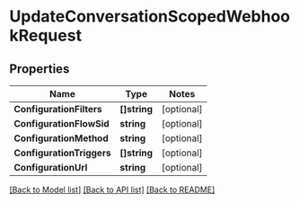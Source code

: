 # UpdateConversationScopedWebhookRequest

## Properties
Name | Type | Notes
------------ | ------------- | -------------
**ConfigurationFilters** | **[]string** | [optional] 
**ConfigurationFlowSid** | **string** | [optional] 
**ConfigurationMethod** | **string** | [optional] 
**ConfigurationTriggers** | **[]string** | [optional] 
**ConfigurationUrl** | **string** | [optional] 

[[Back to Model list]](../README.md#documentation-for-models) [[Back to API list]](../README.md#documentation-for-api-endpoints) [[Back to README]](../README.md)


